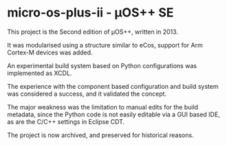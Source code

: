 # micro-os-plus-ii - µOS++ SE

This project is the Second edition of µOS++, written in 2013.

It was modularised using a structure similar to eCos, 
support for Arm Cortex-M devices was added.

An experimental build system based on Python configurations
was implemented as XCDL.

The experience with the component based configuration and build 
system was considered a success, and it validated the concept.

The major weakness was the limitation to manual edits for the
build metadata, since the Python code is not easily editable
via a GUI based IDE, as are the C/C++ settings in Eclipse CDT.

The project is now archived, and preserved for historical reasons.
